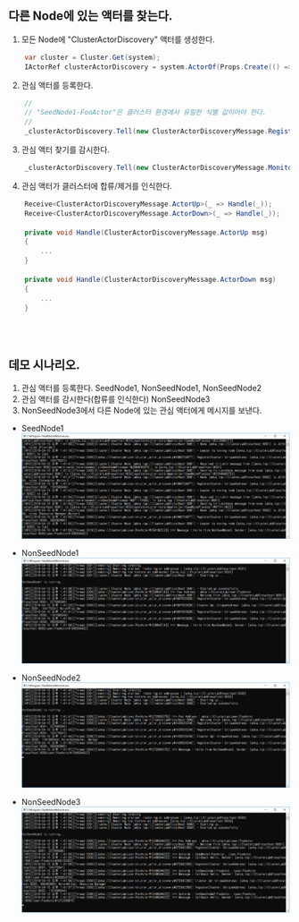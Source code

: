 ## 다른 Node에 있는 액터를 찾는다.

1. 모든 Node에 "ClusterActorDiscovery" 액터를 생성한다.
```cs
	var cluster = Cluster.Get(system);
	IActorRef clusterActorDiscovery = system.ActorOf(Props.Create(() => new ClusterActorDiscovery(cluster)), "cluster_actor_discovery");
```

2. 관심 액터를 등록한다.
```cs
	//
	// "SeedNode1-FooActor"은 클러스터 환경에서 유일한 식별 값이어야 한다.
	//
	_clusterActorDiscovery.Tell(new ClusterActorDiscoveryMessage.RegisterActor(Self, "SeedNode1-FooActor"));
```
	
3. 관심 액터 찾기를 감시한다.
```cs
	_clusterActorDiscovery.Tell(new ClusterActorDiscoveryMessage.MonitorActor("SeedNode1-FooActor"));
```

4. 관심 액터가 클러스터에 합류/제거를 인식한다.
```cs
	Receive<ClusterActorDiscoveryMessage.ActorUp>(_ => Handle(_));
    Receive<ClusterActorDiscoveryMessage.ActorDown>(_ => Handle(_));
			
	private void Handle(ClusterActorDiscoveryMessage.ActorUp msg)
	{
		...
	}

	private void Handle(ClusterActorDiscoveryMessage.ActorDown msg)
	{
		...
	}
```
	
<br/>
<br/>
		
## 데모 시나리오.
1. 관심 액터를 등록한다.
	SeedNode1, NonSeedNode1, NonSeedNode2
1. 관심 액터를 감시한다(합류를 인식한다)
	NonSeedNode3
1. NonSeedNode3에서 다른 Node에 있는 관심 액터에게 메시지를 보낸다.

- SeedNode1
![](./Images/SeedNode1.png)

- NonSeedNode1
![](./Images/NonSeedNode1.png)

- NonSeedNode2
![](./Images/NonSeedNode2.png)

- NonSeedNode3
![](./Images/NonSeedNode3.png)
